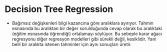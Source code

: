 # Decision Tree Regression
* Bağımsız değişkenleri bilgi kazancına göre aralıklara ayırıyor. Tahmin esnasında bu aralıktan bir değer sorulduğunda cevap olarak bu aralıktaki (eğitim esnasında öğrendiği) ortalamayı söylüyor. Bu sebeple karar ağacı regresyonu diğer regresyon modelleri gibi sürekli değil, kesiklidir. Yani belli bir aralıkta istenen tahminler için aynı sonuçları üretir.

